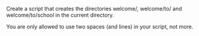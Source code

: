Create a script that creates the directories welcome/, welcome/to/ and welcome/to/school in the current directory.



You are only allowed to use two spaces (and lines) in your script, not more.
